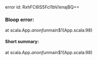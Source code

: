 error id: RxhFC6IS5Fcl1bV/enajBQ==
### Bloop error:

at scala.App.$anonfun$main$1(App.scala:98)
#### Short summary: 

at scala.App.$anonfun$main$1(App.scala:98)